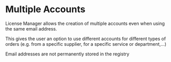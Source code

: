 # Multiple Accounts

License Manager allows the creation of multiple accounts even when using the same email address. 

This gives the user an option to use different accounts for different types of orders (e.g. from a specific supplier, for a specific service or department,...)

Email addresses are not permanently stored in the registry